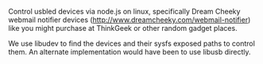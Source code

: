 Control usbled devices via node.js on linux, specifically Dream Cheeky webmail
notifier devices (http://www.dreamcheeky.com/webmail-notifier) like you might
purchase at ThinkGeek or other random gadget places.

We use libudev to find the devices and their sysfs exposed paths to control
them.  An alternate implementation would have been to use libusb directly.
